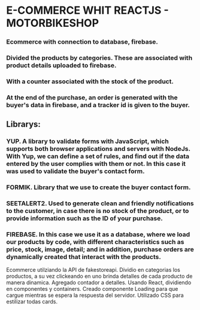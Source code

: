 # E-COMMERCE WHIT REACTJS - MOTORBIKESHOP 

### Ecommerce with connection to database, firebase.
### Divided the products by categories. These are associated with product details uploaded to firebase.
### With a counter associated with the stock of the product.
### At the end of the purchase, an order is generated with the buyer's data in firebase, and a tracker id is given to the buyer.

## Librarys:
### YUP. A library to validate forms with JavaScript, which supports both browser applications and servers with NodeJs. With Yup, we can define a set of rules, and find out if the data entered by the user complies with them or not. In this case it was used to validate the buyer's contact form.
### FORMIK. Library that we use to create the buyer contact form.
### SEETALERT2. Used to generate clean and friendly notifications to the customer, in case there is no stock of the product, or to provide information such as the ID of your purchase.
### FIREBASE. In this case we use it as a database, where we load our products by code, with different characteristics such as price, stock, image, detail; and in addition, purchase orders are dynamically created that interact with the products.

Ecommerce utilziando la API de fakestoreapi. 
Dividio en categorias los productos, a su vez clickeando en uno brinda detalles de cada producto de manera dinamica.
Agregado contador a detalles.
Usando React, dividiendo en componentes y containers.
Creado componente Loading para que cargue mientras se espera la respuesta del servidor.
Utilizado CSS para estilizar todas cards.
